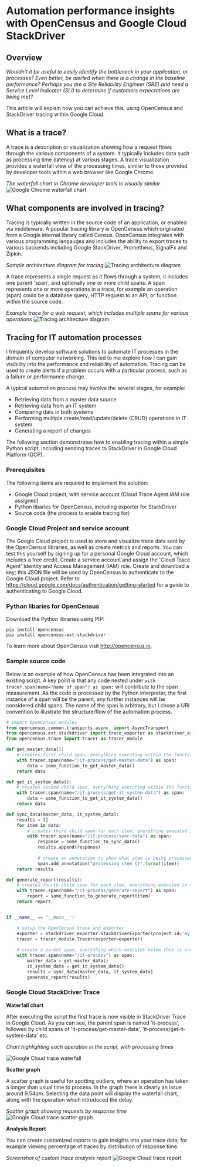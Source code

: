 # Automation performance insights with OpenCensus and Google Cloud StackDriver

## Overview
*Wouldn't it be useful to easily identify the bottleneck in your application, or processes?  Even better, be alerted when there is a change in the baseline performance?  Perhaps you are a Site Reliability Engineer (SRE) and need a Service Level Indicator (SLI) to determine if customers expectations are being met?* 

This article will explain how you can achieve this, using OpenCensus and StackDriver tracing within Google Cloud.

## What is a trace?

A trace is a description or visualization showing how a request flows through the various components of a system.  It typically includes data such as processing time (latency) at various stages.  A trace visualization provides a waterfall view of the processing times, similar to those provided by developer tools within a web browser like Google Chrome.

_The waterfall chart in Chrome developer tools is visually similar_
![Google Chrome waterfall chart](https://github.com/pmoorey/articles/blob/master/img/tracing/chrome-waterfall.png)

## What components are involved in tracing?

Tracing is typically written in the source code of an application, or enabled via middleware.  A popular tracing library is OpenCensus which originated from a Google internal library called Census.  OpenCensus integrates with various programming langauges and includes the ability to export traces to various backends including Google StackDriver, Prometheus, SignalFx and Zipkin. 

_Sample architecture diagram for tracing_ 
![Tracing architecture diagram](https://github.com/pmoorey/articles/blob/master/img/tracing/trace-architecture.png)

A trace represents a single request as it flows through a system, it includes one parent 'span', and optionally one or more child spans.  A span represents one or more operations in a trace, for example an operation (span) could be a database query, HTTP request to an API, or function within the source code.

_Example trace for a web request, which includes multiple spans for various operations_ 
![Tracing architecture diagram](https://github.com/pmoorey/articles/blob/master/img/tracing/trace-example.png)

## Tracing for IT automation processes

I frequently develop software solutions to automate IT processes in the domain of computer networking.  This led to me explore how I can gain visibility into the performance and reliability of automation.  Tracing can be used to create alerts if a problem occurs with a particular process, such as a failure or performance change.

A typical automation process may involve the several stages, for example:
- Retrieving data from a master data source
- Retrieving data from an IT system
- Comparing data in both systems
- Performing multiple create/read/update/delete (CRUD) operations in IT system
- Generating a report of changes

The following section demonstrates how to enabling tracing within a simple Python script, including sending traces to StackDriver in Google Cloud Platform (GCP).

### Prerequisites
The following items are required to implement the solution:
- Google Cloud project, with service account (Cloud Trace Agent IAM role assigned)
- Python libaries for OpenCensus, including exporter for StackDriver
- Source code (the process to enable tracing for)

### Google Cloud Project and service account
The Google Cloud project is used to store and visualize trace data sent by the OpenCensus libraries, as well as create metrics and reports. You can test this yourself by signing up for a personal Google Cloud account, which includes a free credit.  Create a service account and assign the 'Cloud Trace Agent' Identity and Access Management (IAM) role.  Create and download a key; this JSON file will be used by OpenCensus to authenticate to the Google Cloud project.  Refer to https://cloud.google.com/docs/authentication/getting-started for a guide to authenticating to Google Cloud.

### Python libaries for OpenCensus

Download the Python libraries using PIP:
```
pip install opencensus
pip install opencensus-ext-stackdriver
```

To learn more about OpenCensus visit http://opencensus.io.

### Sample source code

Below is an example of how OpenCensus has been integrated into an existing script.  A key point is that any code nested under ```with tracer.span(name="name of span") as span:``` will contribute to the span measurement.  As the code is processed by the Python interpreter, the first instance of a span will be the parent, any further instances will be considered child spans.  The name of the span is arbitrary, but I chose a URI convention to illustrate the structure/flow of the automation process.

```python
# import OpenCensus modules
from opencensus.common.transports.async_ import AsyncTransport
from opencensus.ext.stackdriver import trace_exporter as stackdriver_exporter
from opencensus.trace import tracer as tracer_module

def get_master_data():
    # creates first child span, everything executing within the function is measured
    with tracer.span(name="/it-process/get-master-data") as span:
        data = some_function_to_get_master_data()
    return data

def get_it_system_data():
    # creates second child span, everything executing within the function is measured
    with tracer.span(name="/it-process/get-it-system-data") as span:
        data = some_function_to_get_it_system_data()
    return data

def sync_data(master_data, it_system_data):
    results = []
    for item in data:
        # creates third child span for each item, everything executed in the block below is measured
        with tracer.span(name="/it-process/sync-data") as span:
            response = some_function_to_sync_data()
            results.append(response)
           
            # create an annotation to show what item is being processed
            span.add_annotation("processing item {}".format(item))
    return results

def generate_report(results):
    # creates fourth child span for each item, everything executed in the block below is measured
    with tracer.span(name="/it-process/generate-report") as span:
        report = some_function_to_generate_report(item)
    return report


if __name__ == '__main__':

    # setup the OpenCensus trace and exporter
    exporter = stackdriver_exporter.StackdriverExporter(project_id='my-google-project-id', transport=AsyncTransport)
    tracer = tracer_module.Tracer(exporter=exporter)
    
    # create a parent span, everything which executes below this is included in the span 
    with tracer.span(name="/it-process") as span:
        master_data = get_master_data()
        it_system_data = get_it_system_data()
        results = sync_data(master_data, it_system_data)
        generate_report(results)
```

### Google Cloud StackDriver Trace

**Waterfall chart**

After executing the script the first trace is now visible in StackDriver Trace in Google Cloud.  As you can see, the parent span is named 'it-process', followed by child spans of 'it-process/get-master-data', 'it-process/get-it-system-data' etc.  

_Chart highlighting each operation in the script, with processing times_

![Google Cloud trace waterfall](https://github.com/pmoorey/articles/blob/master/img/tracing/trace-waterfall.png)

**Scatter graph**

A scatter graph is useful for spotting outliers, where an operation has taken a longer than usual time to process.  In the graph there is clearly an issue around 9.54pm.  Selecting the data point will display the waterfall chart, along with the operation which introduced the delay.

_Scatter graph showing requests by response time_
![Google Cloud trace scatter graph](https://github.com/pmoorey/articles/blob/master/img/tracing/trace-scatter-graph.png)

**Analysis Report**

You can create customized reports to gain insights into your trace data, for example viewing percentage of traces by distribution of response time.

_Screenshot of custom trace analysis report_
![Google Cloud trace report](https://github.com/pmoorey/articles/blob/master/img/tracing/trace-report.png)


